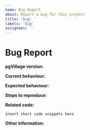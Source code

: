 ```yaml
---
name: Bug Report
about: Report a bug for this project
title: 'bug: '
labels: 'bug'
assignees: ''
---
```


# Bug Report

**pgVillage version:**

<!-- Please specify commit or tag version. -->

**Current behaviour:**

<!-- Describe how the bug manifests. -->

**Expected behaviour:**

<!-- Describe what you expect the behavior to be without the bug. -->

**Steps to reproduce:**

<!-- Explain the steps required to duplicate the issue, especially if you are able to provide sample code. -->

**Related code:**

<!-- If you are able to illustrate the bug or feature request with an example, please provide it here. -->

```
insert short code snippets here
```

**Other information:**

<!-- List any other information that is relevant to your issue. Related issues, suggestions on how to fix, Stack Overflow links, forum links, etc. -->

